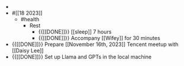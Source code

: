 - 
- #[[18 2023]]
    - #health
        - Rest
            - {{[[DONE]]}}  [[sleep]] 7 hours
            - {{[[DONE]]}}  Accompany [[Wifey]] for 30 minutes
- {{[[DONE]]}}  Prepare [[November 16th, 2023]] Tencent meetup with [[Daisy Lee]]
- {{[[DONE]]}}  Set up Llama and GPTs in the local machine
